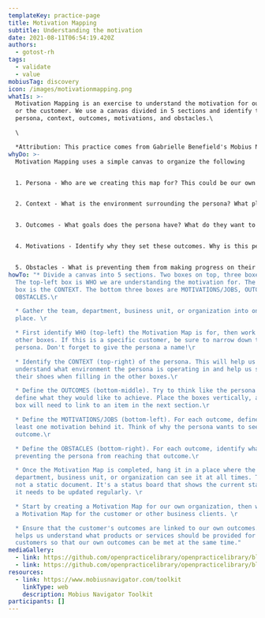 ```yaml
---
templateKey: practice-page
title: Motivation Mapping
subtitle: Understanding the motivation
date: 2021-08-11T06:54:19.420Z
authors:
  - gotost-rh
tags:
  - validate
  - value
mobiusTag: discovery
icon: /images/motivationmapping.png
whatIs: >-
  Motivation Mapping is an exercise to understand the motivation for ourselves
  or the customer. We use a canvas divided in 5 sections and identify the
  persona, context, outcomes, motivations, and obstacles.\

  \

  *A﻿ttribution: This practice comes from Gabrielle Benefield's Mobius Navigator Toolkit*
whyDo: >-
  Motivation Mapping uses a simple canvas to organize the following


  1﻿. Persona - Who are we creating this map for? This could be our own organization, a specific target customer, or a corporate client. 


  2﻿. Context - What is the environment surrounding the persona? What platform are we operating on? What are the factors impacting our environment?


  3﻿. Outcomes - What goals does the persona have? What do they want to achieve? What state should they be in to say that they have reached their goals?


  4﻿. Motivations - Identify why they set these outcomes. Why is this person pursuing these goals?


  5﻿. Obstacles - What is preventing them from making progress on their objectives? What are the impediments?
howTo: "* Divide a canvas into 5 sections. Two boxes on top, three boxes below.
  The top-left box is WHO we are understanding the motivation for. The top-right
  box is the CONTEXT. The bottom three boxes are MOTIVATIONS/JOBS, OUTCOMES, and
  OBSTACLES.\r

  * Gather the team, department, business unit, or organization into one
  place. \r

  * First identify WHO (top-left) the Motivation Map is for, then work on the
  other boxes. If this is a specific customer, be sure to narrow down the
  persona. Don't forget to give the persona a name!\r

  * Identify the CONTEXT (top-right) of the persona. This will help us
  understand what environment the persona is operating in and help us step into
  their shoes when filling in the other boxes.\r

  * Define the OUTCOMES (bottom-middle). Try to think like the persona and
  define what they would like to achieve. Place the boxes vertically, as each
  box will need to link to an item in the next section.\r

  * Define the MOTIVATIONS/JOBS (bottom-left). For each outcome, define at
  least one motivation behind it. Think of why the persona wants to see that
  outcome.\r

  * Define the OBSTACLES (bottom-right). For each outcome, identify what is
  preventing the persona from reaching that outcome.\r

  * Once the Motivation Map is completed, hang it in a place where the team,
  department, business unit, or organization can see it at all times. This is
  not a static document. It's a status board that shows the current state, and
  it needs to be updated regularly. \r

  * Start by creating a Motivation Map for our own organization, then work on
  a Motivation Map for the customer or other business clients. \r

  * Ensure that the customer's outcomes are linked to our own outcomes. This
  helps us understand what products or services should be provided for our
  customers so that our own outcomes can be met at the same time."
mediaGallery:
  - link: https://github.com/openpracticelibrary/openpracticelibrary/blob/dfe979c10d5f092d05ae84ee831c50134df6d666/static/images/motivationmapping.png?raw=true
  - link: https://github.com/openpracticelibrary/openpracticelibrary/blob/main/static/images/motivationmapexample.png?raw=true
resources:
  - link: https://www.mobiusnavigator.com/toolkit
    linkType: web
    description: Mobius Navigator Toolkit
participants: []
---
```

